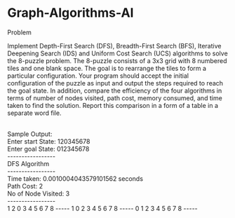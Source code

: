 # Graph-Algorithms-AI
Problem
<br>
<p>Implement Depth-First Search (DFS), Breadth-First Search (BFS), Iterative Deepening Search (IDS) and Uniform
Cost Search (UCS) algorithms to solve the 8-puzzle problem. The 8-puzzle consists of a 3x3 grid with 8 numbered
tiles and one blank space. The goal is to rearrange the tiles to form a particular configuration. Your program
should accept the initial configuration of the puzzle as input and output the steps required to reach the goal state.
In addition, compare the efficiency of the four algorithms in terms of number of nodes visited, path cost,
memory consumed, and time taken to find the solution. Report this comparison in a form of a table in a separate
word file.</p>
<br>
Sample Output: 
<br>
Enter start State: 120345678
<br>
Enter goal State: 012345678
<br>
-----------------
<br>
DFS Algorithm
<br>
-----------------
<br>
Time taken: 0.0010004043579101562 seconds
<br>
Path Cost: 2
<br>
No of Node Visited: 3
<br>
-----------------
<br>
1 2 0
3 4 5
6 7 8
-----
1 0 2
3 4 5
6 7 8
-----
0 1 2
3 4 5
6 7 8
-----
